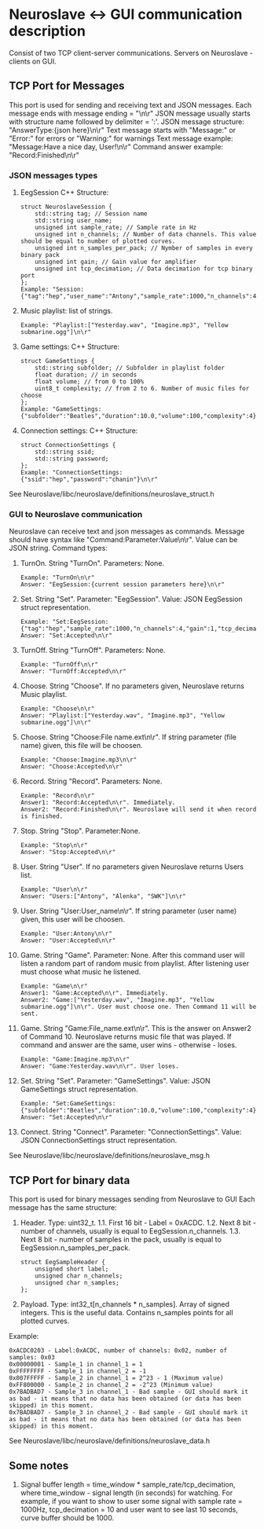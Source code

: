 # Neuroslave <-> GUI communication description

Consist of two TCP client-server communications.
Servers on Neuroslave - clients on GUI.

## TCP Port for Messages
This port is used for sending and receiving text and JSON messages.
Each message ends with message ending = "\n\r"
JSON message usually starts with structure name followed by delimiter = ':'.
JSON message structure: "AnswerType:{json here}\n\r"
Text message starts with "Message:" or "Error:" for errors or "Warning:" for warnings
Text message example: "Message:Have a nice day, User!\n\r"
Command answer example: "Record:Finished\n\r"

### JSON messages types
1. EegSession
	C++ Structure:
	```
	struct NeuroslaveSession {
		std::string tag; // Session name
		std::string user_name;
		unsigned int sample_rate; // Sample rate in Hz
		unsigned int n_channels; // Number of data channels. This value should be equal to number of plotted curves.
		unsigned int n_samples_per_pack; // Nymber of samples in every binary pack
		unsigned int gain; // Gain value for amplifier
		unsigned int tcp_decimation; // Data decimation for tcp binary port
	};
	Example: "Session:{"tag":"hep","user_name":"Antony","sample_rate":1000,"n_channels":4,"n_samples_per_pack":10,"gain":1,"tcp_decimation":1}\n\r"
	```
2. Music playlist: list of strings. 
	```
	Example: "Playlist:["Yesterday.wav", "Imagine.mp3", "Yellow submarine.ogg"]\n\r"
	```
3. Game settings:
	C++ Structure:
	```
	struct GameSettings {
		std::string subfolder; // Subfolder in playlist folder
		float duration; // in seconds
		float volume; // from 0 to 100%
		uint8_t complexity; // from 2 to 6. Number of music files for choose
	};
	Example: "GameSettings:{"subfolder":"Beatles","duration":10.0,"volume":100,"complexity":4}\n\r"
	```
4. Connection settings:
	C++ Structure:
	```
	struct ConnectionSettings {
		std::string ssid;
		std::string password;
	};
	Example: "ConnectionSettings:{"ssid":"hep","password":"chanin"}\n\r"
	```
See Neuroslave/libc/neuroslave/definitions/neuroslave_struct.h

### GUI to Neuroslave communication
Neuroslave can receive text and json messages as commands.
Message should have syntax like "Command:Parameter:Value\n\r".
Value can be JSON string.
Command types:
1. TurnOn. String "TurnOn". Parameters: None.
	```
	Example: "TurnOn\n\r"
	Answer: "EegSession:{current session parameters here}\n\r"
	```
2. Set. String "Set". Parameter: "EegSession". Value: JSON EegSession struct representation.
	```
	Example: "Set:EegSession:{"tag":"hep","sample_rate":1000,"n_channels":4,"gain":1,"tcp_decimation":10}\n\r"
	Answer: "Set:Accepted\n\r"
	```
3. TurnOff. String "TurnOff". Parameters: None.
	```
	Example: "TurnOff\n\r"
	Answer: "TurnOff:Accepted\n\r"
	```
4. Choose. String "Choose". If no parameters given, Neuroslave returns Music playlist.
	```
	Example: "Choose\n\r"
	Answer: "Playlist:["Yesterday.wav", "Imagine.mp3", "Yellow submarine.ogg"]\n\r"
	```
5. Choose. String "Choose:File name.ext\n\r". If string parameter (file name) given, this file will be choosen. 
	```
	Example: "Choose:Imagine.mp3\n\r"
	Answer: "Choose:Accepted\n\r"
	```
6. Record. String "Record". Parameters: None.
	```
	Example: "Record\n\r"
	Answer1: "Record:Accepted\n\r". Immediately.
	Answer2: "Record:Finished\n\r". Neuroslave will send it when record is finished.
	```
7. Stop. String "Stop". Parameter:None.
	```
	Example: "Stop\n\r"
	Answer: "Stop:Accepted\n\r"
	```
8. User. String "User". If no parameters given Neuroslave returns Users list.
	```
	Example: "User\n\r"
	Answer: "Users:["Antony", "Alenka", "SWK"]\n\r"
	```
9. User. String "User:User_name\n\r". If string parameter (user name) given, this user will be choosen.
	```
	Example: "User:Antony\n\r"
	Answer: "User:Accepted\n\r"
	```
10. Game. String "Game". Parameter: None. After this command user will listen a random part of random music from playlist. After listening user must choose what music he listened.
	```
	Example: "Game\n\r"
	Answer1: "Game:Accepted\n\r". Immediately.
	Answer2: "Game:["Yesterday.wav", "Imagine.mp3", "Yellow submarine.ogg"]\n\r". User must choose one. Then Command 11 will be sent.
	```
11. Game. String "Game:File_name.ext\n\r". This is the answer on Answer2 of Command 10. Neuroslave returns music file that was played. If command and answer are the same, user wins - otherwise - loses.
	```
	Example: "Game:Imagine.mp3\n\r"
	Answer: "Game:Yesterday.wav\n\r". User loses.
	```
12. Set. String "Set". Parameter: "GameSettings". Value: JSON GameSettings struct representation.
	```
	Example: "Set:GameSettings:{"subfolder":"Beatles","duration":10.0,"volume":100,"complexity":4}\n\r"
	Answer: "Set:Accepted\n\r"
	```
13. Connect. String "Connect". Parameter: "ConnectionSettings". Value: JSON ConnectionSettings struct representation.

See Neuroslave/libc/neuroslave/definitions/neuroslave_msg.h

## TCP Port for binary data
This port is used for binary messages sending from Neuroslave to GUI
Each message has the same structure:
1. Header. Type: uint32_t. 
	1.1. First 16 bit - Label = 0xACDC. 
	1.2. Next 8 bit - number of channels, usually is equal to EegSession.n_channels. 
	1.3. Next 8 bit - number of samples in the pack, usually is equal to EegSession.n_samples_per_pack. 
	```
	struct EegSampleHeader {
		unsigned short label;
		unsigned char n_channels;
		unsigned char n_samples;
	};
	```
2. Payload. Type: int32_t[n_channels * n_samples]. Array of signed integers. This is the useful data. Contains n_samples points for all plotted curves.

Example:
```
0xACDC0203 - Label:0xACDC, number of channels: 0x02, number of samples: 0x03
0x00000001 - Sample_1 in channel_1 = 1
0xFFFFFFFF - Sample_1 in channel_2 = -1
0x007FFFFF - Sample_2 in channel_1 = 2^23 - 1 (Maximum value)
0xFF800000 - Sample_2 in channel_2 = -2^23 (Minimum value)
0x7BADBAD7 - Sample_3 in channel_1 - Bad sample - GUI should mark it as bad - it means that no data has been obtained (or data has been skipped) in this moment.
0x7BADBAD7 - Sample_3 in channel_2 - Bad sample - GUI should mark it as bad - it means that no data has been obtained (or data has been skipped) in this moment.
```
See Neuroslave/libc/neuroslave/definitions/neuroslave_data.h

## Some notes
1. Signal buffer length = time_window * sample_rate/tcp_decimation, where time_window - signal length (in seconds) for watching.
For example, if you want to show to user some signal with sample rate = 1000Hz, tcp_decimation = 10 and user want to see last 10 seconds, curve buffer should be 1000.

